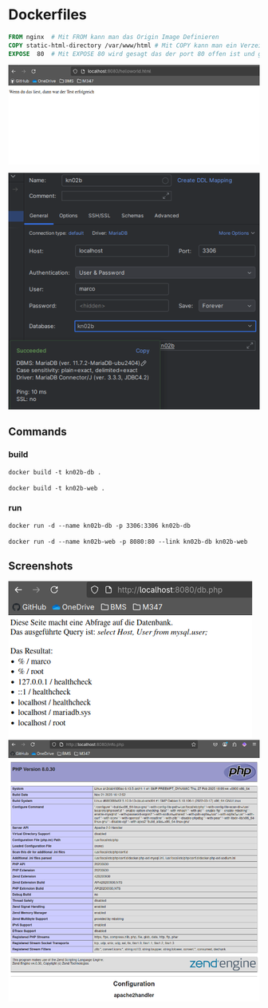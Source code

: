 # Dockerfiles

```Dockerfile
FROM nginx  # Mit FROM kann man das Origin Image Definieren
COPY static-html-directory /var/www/html # Mit COPY kann man ein Verzeichnis oder eine Datei auf den gegebenen Pfad im Docker Container kopieren.
EXPOSE 	80	# Mit EXPOSE 80 wird gesagt das der port 80 offen ist und gemappt werden sollte.
```

![html-page-nginx](image.png)

![database-connection](img.png)

## Commands

### build
```shell
docker build -t kn02b-db .

docker build -t kn02b-web .
```

### run
```shell
docker run -d --name kn02b-db -p 3306:3306 kn02b-db

docker run -d --name kn02b-web -p 8080:80 --link kn02b-db kn02b-web
 ```

## Screenshots
![db.php](img_1.png)
![info.php](img_2.png)